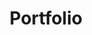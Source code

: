 ---
title: "Portfolio"
layout: collection
permalink: /portfolio/
collection: portfolio
entries_layout: grid
author_profile: true
toc: false
classes: wide
---